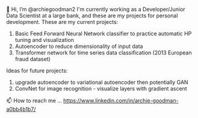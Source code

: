👋 Hi, I’m @archiegoodman2
I'm currently working as a Developer/Junior Data Scientist at a large bank, and these are my projects for personal development. These are my current projects:

  1. Basic Feed Forward Neural Network classifier to practice automatic HP tuning and visualization
  2. Autoencoder to reduce dimensionality of input data
  3. Transformer network for time series data classification (2013 European fraud dataset)

Ideas for future projects:
  1. upgrade autoencoder to variational autoencoder then potentially GAN
  2. ConvNet for image recognition - visualize layers with gradient ascent

  
  📫 How to reach me ... https://www.linkedin.com/in/archie-goodman-a0bb4b1b7/ 

<!---
archiegoodman2/archiegoodman2 is a ✨ special ✨ repository because its `README.md` (this file) appears on your GitHub profile.
You can click the Preview link to take a look at your changes
--->


